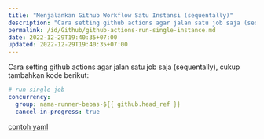 ```yaml
---
title: "Menjalankan Github Workflow Satu Instansi (sequentally)"
description: "Cara setting github actions agar jalan satu job saja (sequentally)"
permalink: /id/Github/github-actions-run-single-instance.md
date: 2022-12-29T19:40:35+07:00
updated: 2022-12-29T19:40:35+07:00
---
```


Cara setting github actions agar jalan satu job saja (sequentally), cukup tambahkan kode berikut:
```yaml
# run single job
concurrency:
  group: nama-runner-bebas-${{ github.head_ref }}
  cancel-in-progress: true
```

[contoh yaml](https://github.com/dimaslanjaka/nodejs-package-types/blob/9b725279f6972e5357294430116b007aee01f32d/.github/workflows/build-release.yml#L25-L28)
